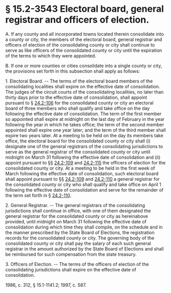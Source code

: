 # § 15.2-3543 Electoral board, general registrar and officers of election.

<p>A. If any county and all incorporated towns located therein consolidate into a county or city, the members of the electoral board, general registrar and officers of election of the consolidating county or city shall continue to serve as like officers of the consolidated county or city until the expiration of the terms to which they were appointed.</p><p>B. If one or more counties or cities consolidate into a single county or city, the provisions set forth in this subsection shall apply as follows:</p><p>1. Electoral Board. -- The terms of the electoral board members of the consolidating localities shall expire on the effective date of consolidation. The judges of the circuit courts of the consolidating localities, no later than thirty days prior to the effective date of consolidation, shall appoint pursuant to § <a href='http://law.lis.virginia.gov/vacode/24.2-106/'>24.2-106</a> for the consolidated county or city an electoral board of three members who shall qualify and take office on the day following the effective date of consolidation. The term of the first member so appointed shall expire at midnight on the last day of February in the year following the year in which he takes office; the term of the second member appointed shall expire one year later; and the term of the third member shall expire two years later. At a meeting to be held on the day its members take office, the electoral board for the consolidated county or city shall (i) designate one of the general registrars of the consolidating jurisdictions to serve as the general registrar of the consolidated county or city until midnight on March 31 following the effective date of consolidation and (ii) appoint pursuant to §§ <a href='http://law.lis.virginia.gov/vacode/24.2-109/'>24.2-109</a> and <a href='http://law.lis.virginia.gov/vacode/24.2-115/'>24.2-115</a> the officers of election for the consolidated county or city. At a meeting to be held in the first week of March following the effective date of consolidation, such electoral board shall appoint pursuant to §§ <a href='http://law.lis.virginia.gov/vacode/24.2-109/'>24.2-109</a> and <a href='http://law.lis.virginia.gov/vacode/24.2-110/'>24.2-110</a> a general registrar for the consolidated county or city who shall qualify and take office on April 1 following the effective date of consolidation and serve for the remainder of the term set forth in § <a href='http://law.lis.virginia.gov/vacode/24.2-110/'>24.2-110</a>.</p><p>2. General Registrar. -- The general registrars of the consolidating jurisdictions shall continue in office, with one of them designated the general registrar for the consolidated county or city as hereinabove provided, until midnight on March 31 following the effective date of consolidation during which time they shall compile, on the schedule and in the manner prescribed by the State Board of Elections, the registration records for the consolidated county or city. The governing body of the consolidated county or city shall pay the salary of each such general registrar in the amount authorized by the State Board of Elections and shall be reimbursed for such compensation from the state treasury.</p><p>3. Officers of Election. -- The terms of the officers of election of the consolidating jurisdictions shall expire on the effective date of consolidation.</p><p>1986, c. 312, § 15.1-1141.2; 1997, c. 587.</p>